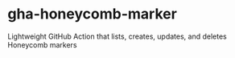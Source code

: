# gha-honeycomb-marker
Lightweight GitHub Action that lists, creates, updates, and deletes Honeycomb markers
